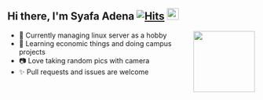 ## Hi there, I'm Syafa Adena [![Hits](https://hits.seeyoufarm.com/api/count/incr/badge.svg?url=https%3A%2F%2Fgithub.com%2Fgvoze32%2Fgvoze32&count_bg=%23F66FB3&title_bg=%23555555&icon=github.svg&icon_color=%23E7E7E7&title=Profile+views+%28today%2Fall+time%29&edge_flat=false)](https://hits.seeyoufarm.com) <img height="24px" src="https://i.pinimg.com/originals/a9/50/86/a95086c3173ff2dd84dbaa45666a5d60.gif" />

 <img align="right" height="125px" src="https://media0.giphy.com/media/Tk80oT8vrGZiH8Uq1u/giphy.gif" />
 
- 🔭 Currently managing linux server as a hobby
- 📌 Learning economic things and doing campus projects
- 📷 Love taking random pics with camera
- ✨ Pull requests and issues are welcome
<br />

